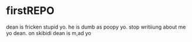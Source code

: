 # firstREPO


dean is fricken stupid yo. he is dumb as poopy yo. stop writiiung about me yo dean.
on skibidi dean is m,ad yo